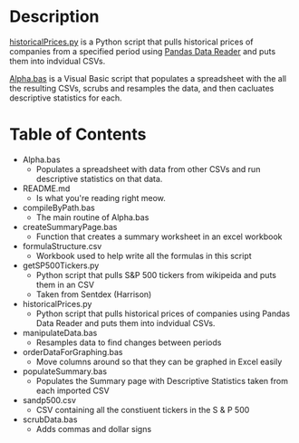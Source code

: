 # Description

<a href="https://github.com/santarini/pandas-datareader/blob/master/historicalPrices.py">historicalPrices.py</a> is a Python script that pulls historical prices of companies from a specified period using <a href="https://pandas-datareader.readthedocs.io/en/latest/">Pandas Data Reader</a> and puts them into indvidual CSVs.

<a href="https://github.com/santarini/pandas-datareader/blob/master/Alpha.bas">Alpha.bas</a> is a Visual Basic script that populates a spreadsheet with the all the resulting CSVs, scrubs and resamples the data, and then cacluates descriptive statistics for each.

# Table of Contents

* Alpha.bas
  * Populates a spreadsheet with data from other CSVs and run descriptive statistics on that data.
* README.md
  * Is what you're reading right meow.
* compileByPath.bas
  * The main routine of Alpha.bas
* createSummaryPage.bas
  * Function that creates a summary worksheet in an excel workbook
* formulaStructure.csv
  * Workbook used to help write all the formulas in this script
* getSP500Tickers.py
  * Python script that pulls S&P 500 tickers from wikipeida and puts them in an CSV
  * Taken from Sentdex (Harrison)
* historicalPrices.py
  *  Python script that pulls historical prices of companies using Pandas Data Reader and puts them into indvidual CSVs.
* manipulateData.bas
  * Resamples data to find changes between periods
* orderDataForGraphing.bas
  * Move columns around so that they can be graphed in Excel easily
* populateSummary.bas
  * Populates the Summary page with Descriptive Statistics taken from each imported CSV
* sandp500.csv
  * CSV containing all the constiuent tickers in the S & P 500
* scrubData.bas
  * Adds commas and dollar signs
